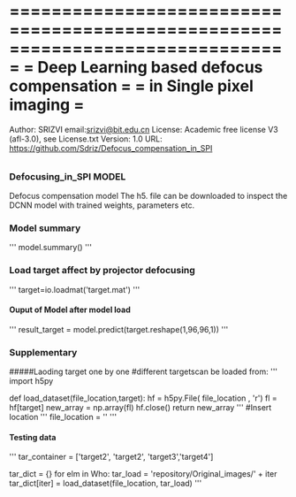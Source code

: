 
===============================================================================
=                      Deep Learning based defocus compensation               =
=                             in Single pixel imaging                         =
===============================================================================
Author:  SRIZVI email:srizvi@bit.edu.cn
License: Academic free license V3 (afl-3.0), see License.txt
Version: 1.0 
URL:     https://github.com/Sdriz/Defocus_compensation_in_SPI





######



### Defocusing_in_SPI MODEL
Defocus compensation model
The h5. file can be downloaded to inspect the DCNN model with trained weights, parameters etc.

### Model summary 
'''
model.summary()
'''
### Load target affect by projector defocusing
'''
target=io.loadmat('target.mat')
'''
#### Ouput of Model after model load
   '''
   result_target = model.predict(target.reshape(1,96,96,1))
'''






### Supplementary

#####Laoding target one by one 
#different targetscan be loaded from:
'''
import h5py

def load_dataset(file_location,target):
    hf = h5py.File( file_location , 'r')
    fl = hf[target]
    new_array = np.array(fl)
    hf.close()
    return new_array
'''
#Insert location
'''
file_location = ''
'''
#### Testing data
'''
tar_container = ['target2',  'target2', 'target3','target4']

tar_dict = {}
for elm in Who:
   tar_load = 'repository/Original_images/' + iter
    tar_dict[iter] = load_dataset(file_location, tar_load)
   '''

